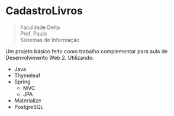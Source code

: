# CadastroLivros

> Faculdade Delta <br />
> Prof. Paulo <br /> 
> Sistemas de Informação 

Um projeto básico feito como trabalho complementar para aula de Desenvolvimento Web 2. Utilizando: 

* Java 
* Thymeleaf 
* Spring 
  * MVC
  * JPA
* Materialize
* PostgreSQL
  

